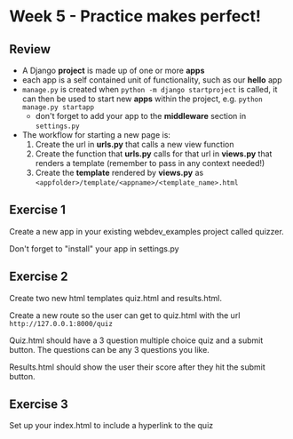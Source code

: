 # Week 5 - Practice makes perfect!

## Review

- A Django **project** is made up of one or more **apps**
- each app is a self contained unit of functionality, such as our **hello** app
- `manage.py` is created when `python -m django startproject` is called, it can then be used to start new **apps** within the project, e.g. `python manage.py startapp`
    - don't forget to add your app to the **middleware** section in `settings.py`
- The workflow for starting a new page is:
    1. Create the url in **urls.py** that calls a new view function
    1. Create the function that **urls.py** calls for that url in **views.py** that renders a template (remember to pass in any context needed!)
    1. Create the **template** rendered by **views.py** as `<appfolder>/template/<appname>/<template_name>.html`

## Exercise 1

Create a new app in your existing webdev_examples project called quizzer.

Don't forget to "install" your app in settings.py

## Exercise 2

Create two new html templates quiz.html and results.html.

Create a new route so the user can get to quiz.html with the url `http://127.0.0.1:8000/quiz`

Quiz.html should have a 3 question multiple choice quiz and a submit button. The questions can be any 3 questions you like.

Results.html should show the user their score after they hit the submit button.

## Exercise 3

Set up your index.html to include a hyperlink to the quiz